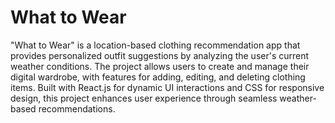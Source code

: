 # What to Wear 

"What to Wear" is a location-based clothing recommendation app that provides personalized outfit suggestions by analyzing the user's current weather conditions. The project allows users to create and manage their digital wardrobe, with features for adding, editing, and deleting clothing items. Built with React.js for dynamic UI interactions and CSS for responsive design, this project enhances user experience through seamless weather-based recommendations.

